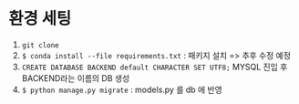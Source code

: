 # 환경 세팅 
1. `git clone`
2. `$ conda install --file requirements.txt` : 패키지 설치 => 추후 수정 예정
3. `CREATE DATABASE BACKEND default CHARACTER SET UTF8;`
MYSQL 진입 후 BACKEND라는 이름의 DB 생성
4. `$ python manage.py migrate` : models.py 를 db 에 반영
